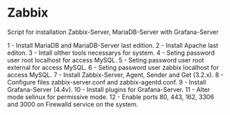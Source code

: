 # Zabbix

 Script for installation Zabbix-Server, MariaDB-Server with Grafana-Server
 
 
 1 - Install MariaDB and MariaDB-Server last edition.
 2 - Install Apache last editon.
 3 - Intall olther tools necessarys for system.
 4 - Seting password user root localhost for access MySQL.
 5 - Seting password user root external for access MySQL.
 6 - Seting password user zabbix localhost for access MySQL.
 7 - Install Zabbix-Server, Agent, Sender and Get (3.2.x).
 8 - Configure files zabbix-server.conf and zabbix-agentd.conf.
 9 - Install Grafana-Server (4.4v).
 10 - Install plugins for Grafana-Server.
 11 - Alter mode selinux for permissive mode.
 12 - Enable ports 80, 443, 162, 3306 and 3000 on Firewalld service on the system.
 


